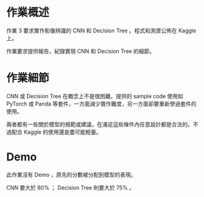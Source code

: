 # 作業概述

作業 3 要求實作影像辨識的 CNN 和 Decision Tree 。程式和測資公佈在 Kaggle 上。

作業要求提供報告，紀錄實現 CNN 和 Decision Tree 的細節。

# 作業細節

CNN 或 Decision Tree 在概念上不是很困難。提供的 sample code 使用如 PyTorch 或 Panda 等套件，一方面減少實作難度，另一方面卻要重新學過套件的使用。

兩者都有一些關於模型的規範或建議，在滿足這些條件內任意設計都是合法的。不過配合 Kaggle 的使用還是盡可能輕量。

# Demo

此作業沒有 Demo ，原先的分數被分配到模型的表現。

CNN 要大於 80% ； Decision Tree 則要大於 75% 。
